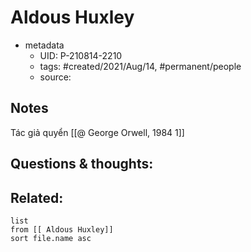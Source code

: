 #  Aldous Huxley

- metadata
	- UID: P-210814-2210
	- tags: #created/2021/Aug/14, #permanent/people 
	- source: 

## Notes
Tác giả quyển [[@ George Orwell, 1984 1]]

## Questions & thoughts:

## Related:
```dataview
list
from [[ Aldous Huxley]]
sort file.name asc
```
